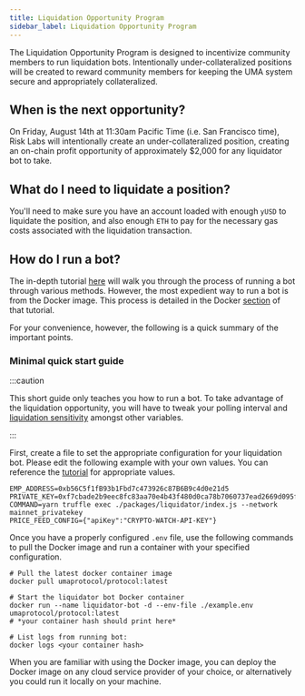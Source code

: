 ```yaml
---
title: Liquidation Opportunity Program
sidebar_label: Liquidation Opportunity Program
---
```


The Liquidation Opportunity Program is designed to incentivize community members
to run liquidation bots. Intentionally under-collateralized positions will be
created to reward community members for keeping the UMA system secure and
appropriately collateralized.

## When is the next opportunity?

On Friday, August 14th at 11:30am Pacific Time (i.e. San Francisco time), Risk Labs will intentionally create an under-collateralized
position, creating an on-chain profit opportunity of approximately $2,000 for
any liquidator bot to take.

## What do I need to liquidate a position?

You'll need to make sure you have an account loaded with enough `yUSD` to
liquidate the position, and also enough `ETH` to pay for the necessary gas costs
associated with the liquidation transaction.

## How do I run a bot?

The in-depth tutorial [here](developers/bots.md) will walk you through the
process of running a bot through various methods. However, the most expedient
way to run a bot is from the Docker image. This process is detailed in the
Docker [section](developers/bots.md#running-the-bots-locally-with-docker) of that
tutorial.

For your convenience, however, the following is a quick summary of the important
points.

### Minimal quick start guide

:::caution

This short guide only teaches you how to run a bot. To take advantage of the
liquidation opportunity, you will have to tweak your polling interval and
[liquidation sensitivity](developers/bots.md#specifying-liquidation-sensitivity-parameters)
amongst other variables.

:::

First, create a file to set the appropriate configuration for your liquidation
bot. Please edit the following example with your own values. You can reference
the [tutorial](developers/bots.md) for appropriate values.

```shell title="example.env"
EMP_ADDRESS=0xb56C5f1fB93b1Fbd7c473926c87B6B9c4d0e21d5
PRIVATE_KEY=0xf7cbade2b9eec8fc83aa70e4b43f480d0ca78b7060737ead2669d095f2035322
COMMAND=yarn truffle exec ./packages/liquidator/index.js --network mainnet_privatekey
PRICE_FEED_CONFIG={"apiKey":"CRYPTO-WATCH-API-KEY"}
```

Once you have a properly configured `.env` file, use the following commands to
pull the Docker image and run a container with your specified configuration.

```shell
# Pull the latest docker container image
docker pull umaprotocol/protocol:latest

# Start the liquidator bot Docker container
docker run --name liquidator-bot -d --env-file ./example.env umaprotocol/protocol:latest
# *your container hash should print here*

# List logs from running bot:
docker logs <your container hash>
```

When you are familiar with using the Docker image, you can deploy the Docker
image on any cloud service provider of your choice, or alternatively you could
run it locally on your machine.
